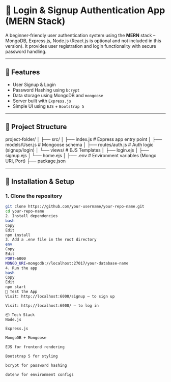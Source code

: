 # 🔐 Login & Signup Authentication App (MERN Stack)

A beginner-friendly user authentication system using the **MERN** stack – MongoDB, Express.js, Node.js (React.js is optional and not included in this version). It provides user registration and login functionality with secure password handling.

---

## 🚀 Features

- User Signup & Login
- Password Hashing using `bcrypt`
- Data storage using MongoDB and `mongoose`
- Server built with `Express.js`
- Simple UI using `EJS` + `Bootstrap 5`

---

## 📁 Project Structure

project-folder/
│
├── src/
│ ├── index.js # Express app entry point
│ ├── models/User.js # Mongoose schema
│ ├── routes/auth.js # Auth logic (signup/login)
│ └── views/ # EJS Templates
│ ├── login.ejs
│ ├── signup.ejs
│ └── home.ejs
│
├── .env # Environment variables (Mongo URI, Port)
├── package.json


---

## 🔧 Installation & Setup

### 1. Clone the repository

```bash
git clone https://github.com/your-username/your-repo-name.git
cd your-repo-name
2. Install dependencies
bash
Copy
Edit
npm install
3. Add a .env file in the root directory
env
Copy
Edit
PORT=6000
MONGO_URI=mongodb://localhost:27017/your-database-name
4. Run the app
bash
Copy
Edit
npm start
🧪 Test the App
Visit: http://localhost:6000/signup – to sign up

Visit: http://localhost:6000/ – to log in

📦 Tech Stack
Node.js

Express.js

MongoDB + Mongoose

EJS for frontend rendering

Bootstrap 5 for styling

bcrypt for password hashing

dotenv for environment configs



